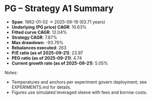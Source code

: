 # PG – Strategy A1 Summary

- **Span**: 1962-01-02 → 2025-09-19 (63.71 years)
- **Underlying (PG price) CAGR**: 10.63%
- **Fitted curve CAGR**: 12.04%
- **Strategy CAGR**: 7.87%
- **Max drawdown**: -93.79%
- **Rebalances executed**: 263
- **P/E ratio (as of 2025-09-21)**: 23.97
- **PEG ratio (as of 2025-09-21)**: 4.74
- **Current growth rate (as of 2025-09-21)**: 5.05%

Notes:

- Temperatures and anchors per experiment govern deployment; see EXPERIMENTS.md for details.
- Figures use simulated leveraged sleeve with fees and borrow costs.

